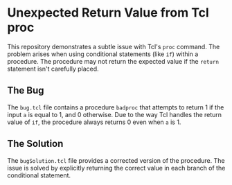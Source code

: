 # Unexpected Return Value from Tcl proc

This repository demonstrates a subtle issue with Tcl's `proc` command. The problem arises when using conditional statements (like `if`) within a procedure.  The procedure may not return the expected value if the `return` statement isn't carefully placed.

## The Bug

The `bug.tcl` file contains a procedure `badproc` that attempts to return 1 if the input `a` is equal to 1, and 0 otherwise. Due to the way Tcl handles the return value of `if`, the procedure always returns 0 even when `a` is 1.

## The Solution

The `bugSolution.tcl` file provides a corrected version of the procedure. The issue is solved by explicitly returning the correct value in each branch of the conditional statement.